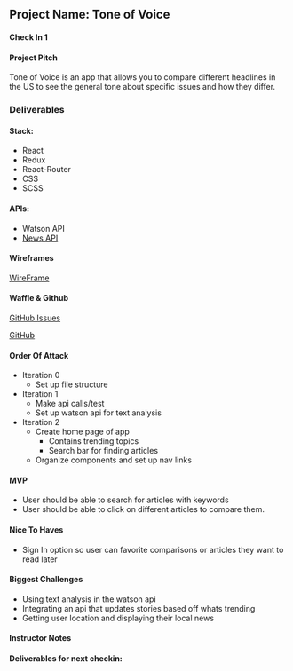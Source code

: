 ## Project Name: Tone of Voice 

#### Check In 1

#### Project Pitch
Tone of Voice is an app that allows you to compare different headlines in the US to see the general tone about specific issues and how they differ.

### Deliverables

#### Stack:

* React
* Redux
* React-Router
* CSS
* SCSS

#### APIs:
* Watson API
* [News API](https://newsapi.org/)

#### Wireframes
[WireFrame](https://balsamiq.cloud/s2o5kjc/p6gdpzv)

#### Waffle & Github
[GitHub Issues](https://github.com/JackLaird0/tone-of-voice/issues)

[GitHub](https://github.com/JackLaird0/tone-of-voice)
#### Order Of Attack
* Iteration 0
  * Set up file structure
* Iteration 1
  * Make api calls/test
  * Set up watson api for text analysis
* Iteration 2 
  * Create home page of app
    * Contains trending topics
    * Search bar for finding articles
  * Organize components and set up nav links

#### MVP
* User should be able to search for articles with keywords
* User should be able to click on different articles to compare them. 

#### Nice To Haves
* Sign In option so user can favorite comparisons or articles they want to read later

#### Biggest Challenges
* Using text analysis in the watson api
* Integrating an api that updates stories based off whats trending 
* Getting user location and displaying their local news

#### Instructor Notes

#### Deliverables for next checkin: